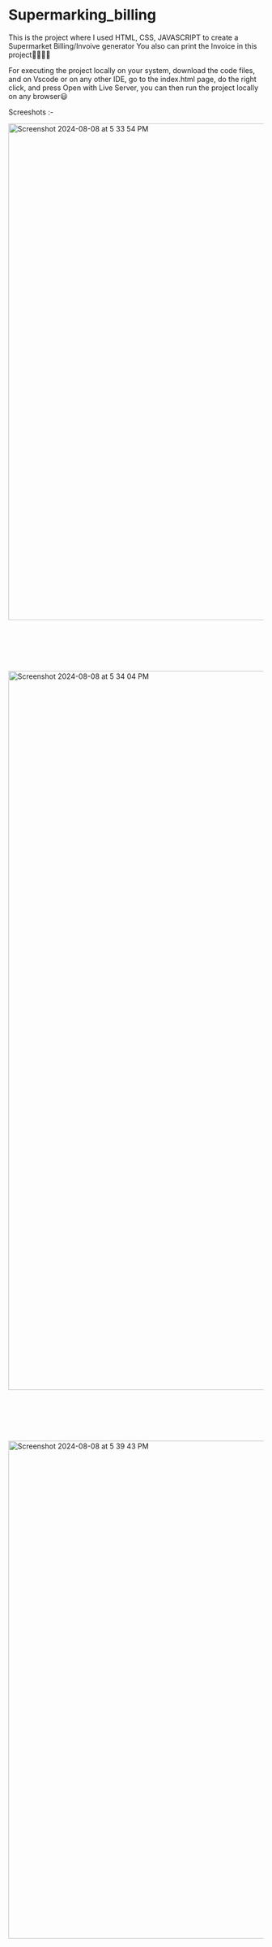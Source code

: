 # Supermarking_billing

This is the project where I used HTML, CSS, JAVASCRIPT to create a Supermarket Billing/Invoive generator
You also can print the Invoice in this project🚀🧑🏻‍💻

For executing the project locally on your system, download the code files, and on Vscode or on any other IDE, go to the index.html page,
do the right click, and press Open with Live Server, you can then run the project locally on any browser😃


Screeshots :-

<div style="margin-bottom: 100px;">
    <img width="979" alt="Screenshot 2024-08-08 at 5 33 54 PM" src="https://github.com/user-attachments/assets/dd12e173-19e7-4eb6-8321-1ce4ca199604">
</div>

<div style="margin-bottom: 100px;">
    
<img width="1417" alt="Screenshot 2024-08-08 at 5 34 04 PM" src="https://github.com/user-attachments/assets/3e5bc4f9-2f6b-4a00-b9e5-3c290e9e0c1d">

</div>

<div>
    <img width="981" alt="Screenshot 2024-08-08 at 5 39 43 PM" src="https://github.com/user-attachments/assets/4cadd13a-837b-49ee-b379-c87b60e85994">

</div>
